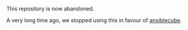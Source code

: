 This repository is now abandoned.

A very long time ago, we stopped using this in favour of
[ansiblecube](https://github.com/ideascube/ansiblecube).
